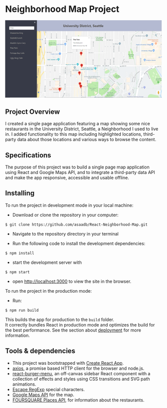 # Neighborhood Map Project
 ![Screenshot](./src/images/snippet.PNG "Screenshot")
## Project Overview

I created a single page application featuring a map showing some nice restaurants in the University District, Seattle, a Neighborhood I used to live in. I added functionality to this map including highlighted locations, third-party data about those locations and various ways to browse the content.

## Specifications

The purpose of this project was to build a single page map application using React and Google Maps API, and to integrate a third-party data API and make the app responsive, accessible and usable offline.

## Installing

To run the project in development mode in your local machine:

* Download or clone the repository in your computer:
```
$ git clone https://github.com/asaadb/React-Neighborhood-Map.git
```

* Navigate to the repository directory in your terminal

* Run the following code to install the development dependencies:
```
$ npm install
```
* start the development server with
```
$ npm start
```
* open [http://localhost:3000](http://localhost:3000) to view the site in the browser.

To run the project in the production mode:
* Run:
```
$ npm run build
```
This builds the app for production to the `build` folder.<br>
It correctly bundles React in production mode and optimizes the build for the best performance.
See the section about [deployment](https://facebook.github.io/create-react-app/docs/deployment) for more information.

## Tools & dependencies

* This project was bootstrapped with [Create React App](https://github.com/facebook/create-react-app).
* [axios](https://github.com/axios/axios), a promise based HTTP client for the browser and node.js.
* [react-burger-menu](http://negomi.github.io/react-burger-menu/), an off-canvas sidebar React component with a collection of effects and styles using CSS transitions and SVG path animations.
* [Escape RegExp](https://www.npmjs.com/package/escape-string-regexp) special characters.
* [Google Maps API](https://cloud.google.com/maps-platform/) for the map.
* [FOURSQUARE Places API](https://developer.foursquare.com/places-apifor), for information about the restaurants.

